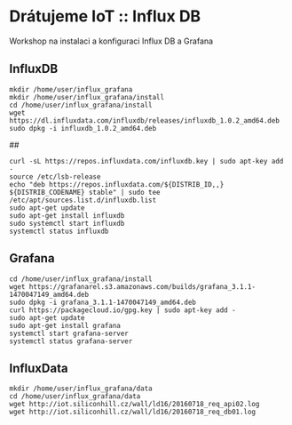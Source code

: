 # Drátujeme IoT :: Influx DB

Workshop na instalaci a konfiguraci Influx DB a Grafana

## InfluxDB

    mkdir /home/user/influx_grafana
    mkdir /home/user/influx_grafana/install
    cd /home/user/influx_grafana/install
    wget https://dl.influxdata.com/influxdb/releases/influxdb_1.0.2_amd64.deb
    sudo dpkg -i influxdb_1.0.2_amd64.deb
\##
   
    curl -sL https://repos.influxdata.com/influxdb.key | sudo apt-key add -
    source /etc/lsb-release
    echo "deb https://repos.influxdata.com/${DISTRIB_ID,,} ${DISTRIB_CODENAME} stable" | sudo tee /etc/apt/sources.list.d/influxdb.list
    sudo apt-get update
    sudo apt-get install influxdb
    sudo systemctl start influxdb
    systemctl status influxdb



## Grafana

    cd /home/user/influx_grafana/install
    wget https://grafanarel.s3.amazonaws.com/builds/grafana_3.1.1-1470047149_amd64.deb
    sudo dpkg -i grafana_3.1.1-1470047149_amd64.deb
    curl https://packagecloud.io/gpg.key | sudo apt-key add -
    sudo apt-get update
    sudo apt-get install grafana
    systemctl start grafana-server
    systemctl status grafana-server


## InfluxData

    mkdir /home/user/influx_grafana/data
    cd /home/user/influx_grafana/data
    wget http://iot.siliconhill.cz/wall/ld16/20160718_req_api02.log
    wget http://iot.siliconhill.cz/wall/ld16/20160718_req_db01.log